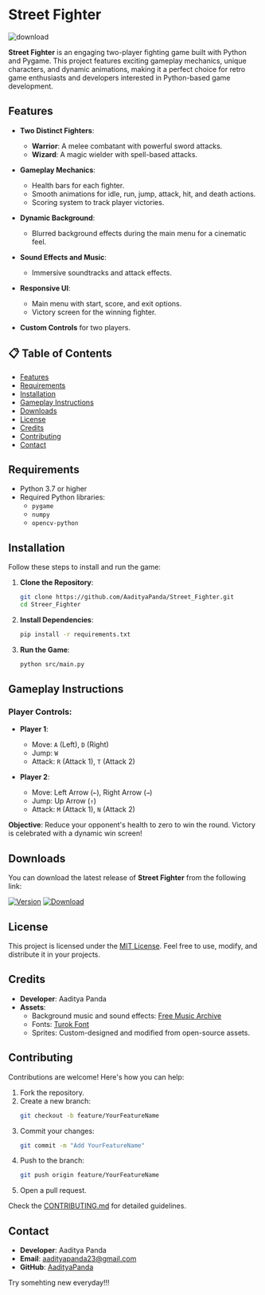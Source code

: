 # Street Fighter 
![download](https://github.com/user-attachments/assets/1395caef-363b-4485-8c0a-8d738f3cd379)


**Street Fighter** is an engaging two-player fighting game built with Python and Pygame. This project features exciting gameplay mechanics, unique characters, and dynamic animations, making it a perfect choice for retro game enthusiasts and developers interested in Python-based game development.

## Features
- **Two Distinct Fighters**:
  - **Warrior**: A melee combatant with powerful sword attacks.
  - **Wizard**: A magic wielder with spell-based attacks.
  
- **Gameplay Mechanics**:
  - Health bars for each fighter.
  - Smooth animations for idle, run, jump, attack, hit, and death actions.
  - Scoring system to track player victories.
 
- **Dynamic Background**:
  - Blurred background effects during the main menu for a cinematic feel.

- **Sound Effects and Music**:
  - Immersive soundtracks and attack effects.

- **Responsive UI**:
  - Main menu with start, score, and exit options.
  - Victory screen for the winning fighter.

- **Custom Controls** for two players.

## 📋 Table of Contents
- [Features](#features)
- [Requirements](#requirements)
- [Installation](#installation)
- [Gameplay Instructions](#gameplay-instructions)
- [Downloads](#downloads)
- [License](#license)
- [Credits](#credits)
- [Contributing](#contributing)
- [Contact](#contact)

## Requirements
- Python 3.7 or higher
- Required Python libraries:
  - `pygame`
  - `numpy`
  - `opencv-python`

## Installation

Follow these steps to install and run the game:

1. **Clone the Repository**:
   ```bash
   git clone https://github.com/AadityaPanda/Street_Fighter.git
   cd Streer_Fighter
   ```

2. **Install Dependencies**:
   ```bash
   pip install -r requirements.txt
   ```

3. **Run the Game**:
   ```bash
   python src/main.py
   ```

## Gameplay Instructions

### Player Controls:
- **Player 1**:
  - Move: `A` (Left), `D` (Right)
  - Jump: `W`
  - Attack: `R` (Attack 1), `T` (Attack 2)

- **Player 2**:
  - Move: Left Arrow (`←`), Right Arrow (`→`)
  - Jump: Up Arrow (`↑`)
  - Attack: `M` (Attack 1), `N` (Attack 2)

**Objective**: Reduce your opponent's health to zero to win the round. Victory is celebrated with a dynamic win screen!

## Downloads

You can download the latest release of **Street Fighter** from the following link:

[![Version](https://img.shields.io/github/v/release/AadityaPanda/Street_Fighter?color=%230567ff&label=Latest%20Release&style=for-the-badge)](https://github.com/AadityaPanda/Street_Fighter/releases/latest) <a href="https://github.com/AadityaPanda/Street_Fighter/releases/download/v1.1/Game.zip"><img  alt="Download" title="Download" src="https://custom-icon-badges.demolab.com/badge/-Download-0B6623?style=for-the-badge&logo=download&logoColor=white"/></a>

## License

This project is licensed under the [MIT License](LICENSE). Feel free to use, modify, and distribute it in your projects.

## Credits

- **Developer**: Aaditya Panda
- **Assets**:
  - Background music and sound effects: [Free Music Archive](https://freemusicarchive.org/)
  - Fonts: [Turok Font](https://www.fontspace.com/turok-font)
  - Sprites: Custom-designed and modified from open-source assets.

## Contributing

Contributions are welcome! Here's how you can help:
1. Fork the repository.
2. Create a new branch:
   ```bash
   git checkout -b feature/YourFeatureName
   ```
3. Commit your changes:
   ```bash
   git commit -m "Add YourFeatureName"
   ```
4. Push to the branch:
   ```bash
   git push origin feature/YourFeatureName
   ```
5. Open a pull request.

Check the [CONTRIBUTING.md](CONTRIBUTING.md) for detailed guidelines.

## Contact

- **Developer**: Aaditya Panda  
- **Email**: [aadityapanda23@gmail.com](mailto:aadityapanda23@gmail.com)  
- **GitHub**: [AadityaPanda](https://github.com/AadityaPanda)

Try somehting new everyday!!!
